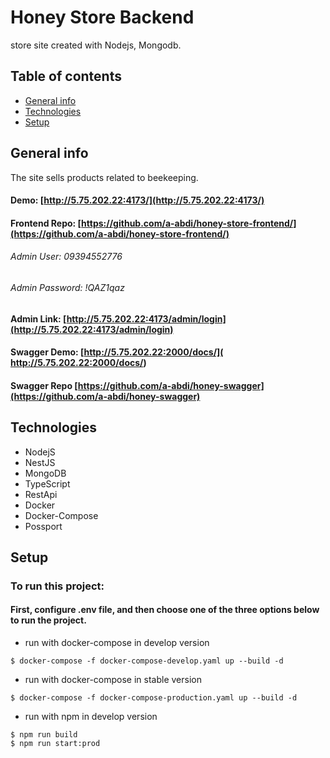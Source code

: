 # Honey Store Backend
 store site created with Nodejs, Mongodb.

## Table of contents
* [General info](#general-info)
* [Technologies](#technologies)
* [Setup](#setup)

## General info
The site sells products related to beekeeping.

#### Demo: [http://5.75.202.22:4173/](http://5.75.202.22:4173/)

#### Frontend Repo: [https://github.com/a-abdi/honey-store-frontend/](https://github.com/a-abdi/honey-store-frontend/)

###### Admin User: 09394552776
###### Admin Password: !QAZ1qaz
#### Admin Link: [http://5.75.202.22:4173/admin/login](http://5.75.202.22:4173/admin/login)

#### Swagger Demo: [http://5.75.202.22:2000/docs/]( http://5.75.202.22:2000/docs/)

#### Swagger Repo [https://github.com/a-abdi/honey-swagger](https://github.com/a-abdi/honey-swagger)
	
## Technologies
* NodejS 
* NestJS
* MongoDB
* TypeScript
* RestApi
* Docker
* Docker-Compose
* Possport
	
## Setup
### To run this project:
#### First, configure .env file, and then choose one of the three options below to run the project.
* run with docker-compose in develop version
```
$ docker-compose -f docker-compose-develop.yaml up --build -d
```
* run with docker-compose in stable version
```
$ docker-compose -f docker-compose-production.yaml up --build -d
```
* run with npm in develop version
```
$ npm run build
$ npm run start:prod
```
